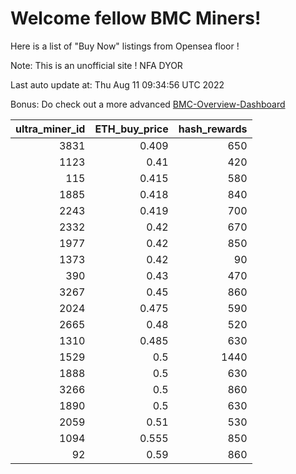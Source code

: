 # Welcome fellow BMC Miners!
Here is a list of "Buy Now" listings from Opensea floor !

Note: This is an unofficial site ! NFA DYOR

Last auto update at: Thu Aug 11 09:34:56 UTC 2022

Bonus: Do check out a more advanced [BMC-Overview-Dashboard](https://dune.com/defifunk/BMC-Overview-Dashboard)


|   ultra_miner_id |   ETH_buy_price |   hash_rewards |
|-----------------:|----------------:|---------------:|
|             3831 |           0.409 |            650 |
|             1123 |           0.41  |            420 |
|              115 |           0.415 |            580 |
|             1885 |           0.418 |            840 |
|             2243 |           0.419 |            700 |
|             2332 |           0.42  |            670 |
|             1977 |           0.42  |            850 |
|             1373 |           0.42  |             90 |
|              390 |           0.43  |            470 |
|             3267 |           0.45  |            860 |
|             2024 |           0.475 |            590 |
|             2665 |           0.48  |            520 |
|             1310 |           0.485 |            630 |
|             1529 |           0.5   |           1440 |
|             1888 |           0.5   |            630 |
|             3266 |           0.5   |            860 |
|             1890 |           0.5   |            630 |
|             2059 |           0.51  |            530 |
|             1094 |           0.555 |            850 |
|               92 |           0.59  |            860 |